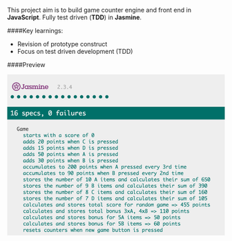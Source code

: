 This project aim is to build game counter engine and front end in **JavaScript**.
Fully test driven (**TDD**) in **Jasmine**.

####Key learnings:

- Revision of prototype construct
- Focus on test driven development (TDD)

####Preview

![flickr-search screenshot](https://github.com/maciejk77/game-counter-tdd/blob/master/img/screenshot.png?raw=true)
